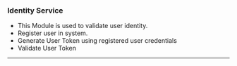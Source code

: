 ### Identity Service

- This Module is used to validate user identity.
- Register user in system.
- Generate User Token using registered user credentials
- Validate User Token
---
